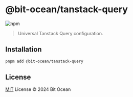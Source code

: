 # @bit-ocean/tanstack-query

![npm](https://img.shields.io/npm/v/@bit-ocean/tanstack-query?logo=typescript&label=tanstack-query)

> Universal Tanstack Query configuration.

## Installation

```bash
pnpm add @bit-ocean/tanstack-query
```

## License

[MIT](/LICENSE) License &copy; 2024 Bit Ocean
